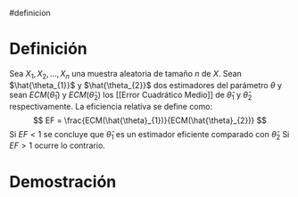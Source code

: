 #definicion 
# Definición
Sea $X_{1},X_{2},\dots,X_{n}$ una muestra aleatoria de tamaño $n$ de $X$. Sean $\hat{\theta_{1}}$ y $\hat{\theta_{2}}$ dos estimadores del parámetro $\theta$ y sean $ECM(\hat{\theta}_{1})$ y $ECM(\hat{\theta}_{2})$ los [[Error Cuadrático Medio]] de $\hat{\theta}_{1}$ y $\hat{\theta}_{2}$ respectivamente. La eficiencia relativa se define como:
$$
EF = \frac{ECM(\hat{\theta}_{1})}{ECM(\hat{\theta}_{2})}
$$
Si $EF<1$ se concluye que $\hat{\theta}_{1}$ es un estimador eficiente comparado con $\hat{\theta}_{2}$ Si $EF>1$ ocurre lo contrario.
# Demostración
